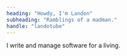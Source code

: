 ```yaml
---
heading: "Howdy, I'm Landon"
subheading: "Ramblings of a madman."
handle: "landotube"
---
```


I write and manage software for a living. 

